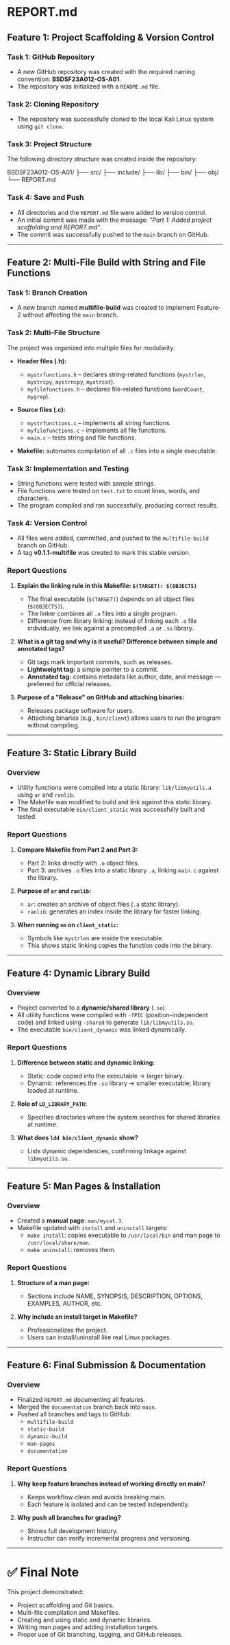 # REPORT.md

## Feature 1: Project Scaffolding & Version Control  

### Task 1: GitHub Repository  
- A new GitHub repository was created with the required naming convention: **BSDSF23A012-OS-A01**.  
- The repository was initialized with a `README.md` file.  

### Task 2: Cloning Repository  
- The repository was successfully cloned to the local Kali Linux system using `git clone`.  

### Task 3: Project Structure  
The following directory structure was created inside the repository:  

 
BSDSF23A012-OS-A01/
├── src/
├── include/
├── lib/
├── bin/
├── obj/
└── REPORT.md


### Task 4: Save and Push  
- All directories and the `REPORT.md` file were added to version control.  
- An initial commit was made with the message: *"Part 1: Added project scaffolding and REPORT.md"*.  
- The commit was successfully pushed to the `main` branch on GitHub.  

---

## Feature 2: Multi-File Build with String and File Functions  

### Task 1: Branch Creation  
- A new branch named **multifile-build** was created to implement Feature-2 without affecting the `main` branch.  

### Task 2: Multi-File Structure  
The project was organized into multiple files for modularity:  

- **Header files (.h):**  
  - `mystrfunctions.h` – declares string-related functions (`mystrlen`, `mystrcpy`, `mystrncpy`, `mystrcat`).  
  - `myfilefunctions.h` – declares file-related functions (`wordCount`, `mygrep`).  

- **Source files (.c):**  
  - `mystrfunctions.c` – implements all string functions.  
  - `myfilefunctions.c` – implements all file functions.  
  - `main.c` – tests string and file functions.  

- **Makefile:** automates compilation of all `.c` files into a single executable.  

### Task 3: Implementation and Testing  
- String functions were tested with sample strings.  
- File functions were tested on `test.txt` to count lines, words, and characters.  
- The program compiled and ran successfully, producing correct results.  

### Task 4: Version Control  
- All files were added, committed, and pushed to the `multifile-build` branch on GitHub.  
- A tag **v0.1.1-multifile** was created to mark this stable version.  

### Report Questions  
1. **Explain the linking rule in this Makefile: `$(TARGET): $(OBJECTS)`**  
   - The final executable (`$(TARGET)`) depends on all object files (`$(OBJECTS)`).  
   - The linker combines all `.o` files into a single program.  
   - Difference from library linking: instead of linking each `.o` file individually, we link against a precompiled `.a` or `.so` library.  

2. **What is a git tag and why is it useful? Difference between simple and annotated tags?**  
   - Git tags mark important commits, such as releases.  
   - **Lightweight tag:** a simple pointer to a commit.  
   - **Annotated tag:** contains metadata like author, date, and message — preferred for official releases.  

3. **Purpose of a "Release" on GitHub and attaching binaries:**  
   - Releases package software for users.  
   - Attaching binaries (e.g., `bin/client`) allows users to run the program without compiling.  

---

## Feature 3: Static Library Build  

### Overview  
- Utility functions were compiled into a static library: `lib/libmyutils.a` using `ar` and `ranlib`.  
- The Makefile was modified to build and link against this static library.  
- The final executable `bin/client_static` was successfully built and tested.  

### Report Questions  
1. **Compare Makefile from Part 2 and Part 3:**  
   - Part 2: links directly with `.o` object files.  
   - Part 3: archives `.o` files into a static library `.a`, linking `main.c` against the library.  

2. **Purpose of `ar` and `ranlib`:**  
   - `ar`: creates an archive of object files (`.a` static library).  
   - `ranlib`: generates an index inside the library for faster linking.  

3. **When running `nm` on `client_static`:**  
   - Symbols like `mystrlen` are inside the executable.  
   - This shows static linking copies the function code into the binary.  

---

## Feature 4: Dynamic Library Build  

### Overview  
- Project converted to a **dynamic/shared library** (`.so`).  
- All utility functions were compiled with `-fPIC` (position-independent code) and linked using `-shared` to generate `lib/libmyutils.so`.  
- The executable `bin/client_dynamic` was linked dynamically.  

### Report Questions  
1. **Difference between static and dynamic linking:**  
   - Static: code copied into the executable → larger binary.  
   - Dynamic: references the `.so` library → smaller executable; library loaded at runtime.  

2. **Role of `LD_LIBRARY_PATH`:**  
   - Specifies directories where the system searches for shared libraries at runtime.  

3. **What does `ldd bin/client_dynamic` show?**  
   - Lists dynamic dependencies, confirming linkage against `libmyutils.so`.  

---

## Feature 5: Man Pages & Installation  

### Overview  
- Created a **manual page**: `man/mycat.3`.  
- Makefile updated with `install` and `uninstall` targets:  
  - `make install`: copies executable to `/usr/local/bin` and man page to `/usr/local/share/man`.  
  - `make uninstall`: removes them.  

### Report Questions  
1. **Structure of a man page:**  
   - Sections include NAME, SYNOPSIS, DESCRIPTION, OPTIONS, EXAMPLES, AUTHOR, etc.  

2. **Why include an install target in Makefile?**  
   - Professionalizes the project.  
   - Users can install/uninstall like real Linux packages.  

---

## Feature 6: Final Submission & Documentation  

### Overview  
- Finalized `REPORT.md` documenting all features.  
- Merged the `documentation` branch back into `main`.  
- Pushed all branches and tags to GitHub:  
  - `multifile-build`  
  - `static-build`  
  - `dynamic-build`  
  - `man-pages`  
  - `documentation`  

### Report Questions  
1. **Why keep feature branches instead of working directly on main?**  
   - Keeps workflow clean and avoids breaking main.  
   - Each feature is isolated and can be tested independently.  

2. **Why push all branches for grading?**  
   - Shows full development history.  
   - Instructor can verify incremental progress and versioning.  

---

# ✅ Final Note  
This project demonstrated:  
- Project scaffolding and Git basics.  
- Multi-file compilation and Makefiles.  
- Creating and using static and dynamic libraries.  
- Writing man pages and adding installation targets.  
- Proper use of Git branching, tagging, and GitHub releases.
 

